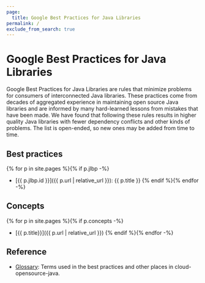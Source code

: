 ```yaml
---
page:
  title: Google Best Practices for Java Libraries
permalink: /
exclude_from_search: true
---
```


# Google Best Practices for Java Libraries

Google Best Practices for Java Libraries are rules that minimize
problems for consumers of interconnected Java libraries. These practices come
from decades of aggregated experience in maintaining open source Java libraries
and are informed by many hard-learned lessons from mistakes that have been
made. We have found that following these rules results in higher quality
Java libraries with fewer dependency conflicts and other kinds of problems. The
list is open-ended, so new ones may be added from time to time.

## Best practices

{% for p in site.pages %}{% if p.jlbp -%}
- [{{ p.jlbp.id }}]({{ p.url | relative_url }}): {{ p.title }}
{% endif %}{% endfor -%}

## Concepts

{% for p in site.pages %}{% if p.concepts -%}
- [{{ p.title}}]({{ p.url | relative_url }})
{% endif %}{% endfor -%}

## Reference

- [Glossary](glossary.md): Terms used in the best practices and other places in
  cloud-opensource-java.
